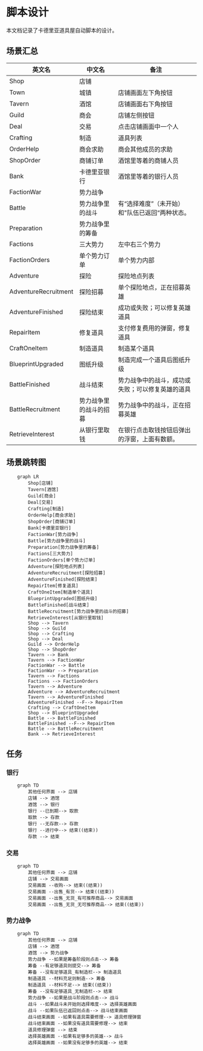 # 脚本设计

本文档记录了卡德里亚道具屋自动脚本的设计。

## 场景汇总

英文名|中文名|备注
---|---|---
Shop|店铺|
Town|城镇|店铺画面左下角按钮
Tavern|酒馆|店铺画面右下角按钮
Guild|商会|店铺左侧按钮
Deal|交易|点击店铺画面中一个人
Crafting|制造|道具列表
OrderHelp|商会求助|商会其他成员的求助
ShopOrder|商铺订单|酒馆里等着的商铺人员
Bank|卡德里亚银行|酒馆里等着的银行人员
FactionWar|势力战争|
Battle|势力战争里的战斗|有“选择难度”（未开始）和"队伍已返回“两种状态。
Preparation|势力战争里的筹备|
Factions|三大势力|左中右三个势力
FactionOrders|单个势力订单|单个势力内部
Adventure|探险|探险地点列表
AdventureRecruitment|探险招募|单个探险地点，正在招募英雄
AdventureFinished|探险结束|成功或失败；可以修复英雄道具
RepairItem|修复道具|支付修复费用的弹窗，修复道具
CraftOneItem|制造道具|制造某个道具
BlueprintUpgraded|图纸升级|制造完成一个道具后图纸升级
BattleFinished|战斗结束|势力战争中的战斗，成功或失败；可以修复英雄的道具
BattleRecruitment|势力战争里的战斗的招募|势力战争中的战斗，正在招募英雄
RetrieveInterest|从银行里取钱|在银行点击取钱按钮后弹出的浮窗，上面有数额。


## 场景跳转图

```mermaid
    graph LR
        Shop[店铺]
        Tavern[酒馆]
        Guild[商会]
        Deal[交易]
        Crafting[制造]
        OrderHelp[商会求助]
        ShopOrder[商铺订单]
        Bank[卡德里亚银行]
        FactionWar[势力战争]
        Battle[势力战争里的战斗]
        Preparation[势力战争里的筹备]
        Factions[三大势力]
        FactionOrders[单个势力订单]
        Adventure[探险地点列表]
        AdventureRecruitment[探险招募]
        AdventureFinished[探险结束]
        RepairItem[修复道具]
        CraftOneItem[制造单个道具]
        BlueprintUpgraded[图纸升级]
        BattleFinished[战斗结束]
        BattleRecruitment[势力战争里的战斗的招募]
        RetrieveInterest[从银行里取钱]
        Shop --> Tavern
        Shop --> Guild
        Shop --> Crafting
        Shop --> Deal
        Guild --> OrderHelp
        Shop --> ShopOrder
        Tavern --> Bank
        Tavern --> FactionWar
        FactionWar --> Battle
        FactionWar --> Preparation
        Tavern --> Factions
        Factions --> FactionOrders
        Tavern --> Adventure
        Adventure --> AdventureRecruitment
        Tavern --> AdventureFinished
        AdventureFinished --F--> RepairItem
        Crafting --> CraftOneItem
        Shop --> BlueprintUpgraded
        Battle --> BattleFinished
        BattleFinished --F--> RepairItem
        Battle --> BattleRecruitment
        Bank --> RetrieveInterest
```

## 任务

### 银行


```mermaid
    graph TD
        其他任何界面 --> 店铺
        店铺 --> 酒馆
        酒馆 --> 银行
        银行 --已到期--> 取款
        取款 --> 存款
        银行 --无存款--> 存款
        银行 --进行中--> 结束((结束))
        存款 --> 结束
```

### 交易

```mermaid
    graph TD
        其他任何界面 --> 店铺
        店铺 --> 交易画面
        交易画面 --收购--> 结束((结束))
        交易画面 --出售_有货--> 结束((结束))
        交易画面 --出售_无货_有可推荐商品--> 交易画面
        交易画面 --出售_无货_无可推荐商品--> 结束((结束))
```


### 势力战争

```mermaid
    graph TD
        其他任何界面 --> 店铺
        店铺 --> 酒馆
        酒馆 --> 势力战争
        势力战争 --如果是筹备阶段则点击--> 筹备
        筹备 --有足够道具则提交--> 筹备
        筹备 --没有足够道具_有制造栏--> 制造道具
        制造道具 --材料充足则制造--> 筹备
        制造道具 --材料不足--> 结束((结束))
        筹备 --没有足够道具_无制造栏--> 结束
        势力战争 --如果是战斗阶段则点击--> 战斗
        战斗 --如果战斗未开始则选择难度--> 选择英雄画面
        战斗 --如果队伍已返回则点击--> 战斗结束画面
        战斗结束画面 --如果有道具需要修理--> 道具修理弹窗
        战斗结束画面 --如果没有道具需要修理--> 结束
        道具修理弹窗 --> 结束
        选择英雄画面 --如果有足够多的英雄--> 战斗
        选择英雄画面 --如果没有足够多的英雄--> 结束
```

